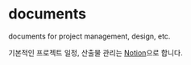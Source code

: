 # documents
documents for project management, design, etc.

기본적인 프로젝트 일정, 산출물 관리는 [Notion](https://www.notion.so/invite/72f2a1678f7a822138b5b6847b2ab22c536a66c4?channel=email)으로 합니다.
